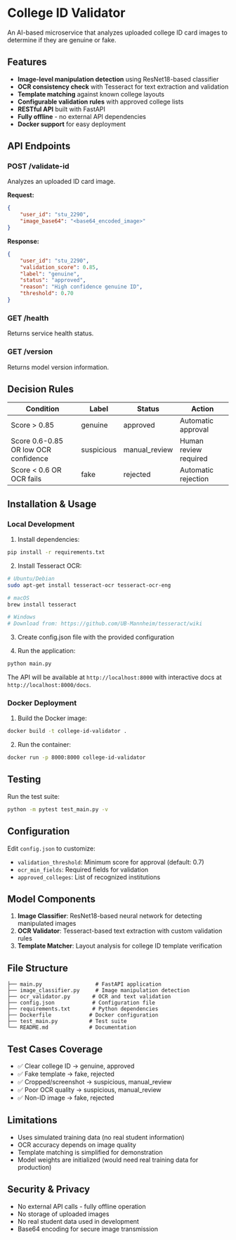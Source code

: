 # College ID Validator

An AI-based microservice that analyzes uploaded college ID card images to determine if they are genuine or fake.

## Features

- **Image-level manipulation detection** using ResNet18-based classifier
- **OCR consistency check** with Tesseract for text extraction and validation
- **Template matching** against known college layouts
- **Configurable validation rules** with approved college lists
- **RESTful API** built with FastAPI
- **Fully offline** - no external API dependencies
- **Docker support** for easy deployment

## API Endpoints

### POST /validate-id
Analyzes an uploaded ID card image.

**Request:**
```json
{
    "user_id": "stu_2290",
    "image_base64": "<base64_encoded_image>"
}
```

**Response:**
```json
{
    "user_id": "stu_2290",
    "validation_score": 0.85,
    "label": "genuine",
    "status": "approved",
    "reason": "High confidence genuine ID",
    "threshold": 0.70
}
```

### GET /health
Returns service health status.

### GET /version
Returns model version information.

## Decision Rules

| Condition | Label | Status | Action |
|-----------|-------|--------|---------|
| Score > 0.85 | genuine | approved | Automatic approval |
| Score 0.6-0.85 OR low OCR confidence | suspicious | manual_review | Human review required |
| Score < 0.6 OR OCR fails | fake | rejected | Automatic rejection |

## Installation & Usage

### Local Development

1. Install dependencies:
```bash
pip install -r requirements.txt
```

2. Install Tesseract OCR:
```bash
# Ubuntu/Debian
sudo apt-get install tesseract-ocr tesseract-ocr-eng

# macOS
brew install tesseract

# Windows
# Download from: https://github.com/UB-Mannheim/tesseract/wiki
```

3. Create config.json file with the provided configuration

4. Run the application:
```bash
python main.py
```

The API will be available at `http://localhost:8000` with interactive docs at `http://localhost:8000/docs`.

### Docker Deployment

1. Build the Docker image:
```bash
docker build -t college-id-validator .
```

2. Run the container:
```bash
docker run -p 8000:8000 college-id-validator
```

## Testing

Run the test suite:
```bash
python -m pytest test_main.py -v
```

## Configuration

Edit `config.json` to customize:

- `validation_threshold`: Minimum score for approval (default: 0.7)
- `ocr_min_fields`: Required fields for validation
- `approved_colleges`: List of recognized institutions

## Model Components

1. **Image Classifier**: ResNet18-based neural network for detecting manipulated images
2. **OCR Validator**: Tesseract-based text extraction with custom validation rules
3. **Template Matcher**: Layout analysis for college ID template verification

## File Structure

```
├── main.py                 # FastAPI application
├── image_classifier.py     # Image manipulation detection
├── ocr_validator.py       # OCR and text validation
├── config.json            # Configuration file
├── requirements.txt       # Python dependencies
├── Dockerfile            # Docker configuration
├── test_main.py          # Test suite
└── README.md             # Documentation
```

## Test Cases Coverage

- ✅ Clear college ID → genuine, approved
- ✅ Fake template → fake, rejected  
- ✅ Cropped/screenshot → suspicious, manual_review
- ✅ Poor OCR quality → suspicious, manual_review
- ✅ Non-ID image → fake, rejected

## Limitations

- Uses simulated training data (no real student information)
- OCR accuracy depends on image quality
- Template matching is simplified for demonstration
- Model weights are initialized (would need real training data for production)

## Security & Privacy

- No external API calls - fully offline operation
- No storage of uploaded images
- No real student data used in development
- Base64 encoding for secure image transmission 
